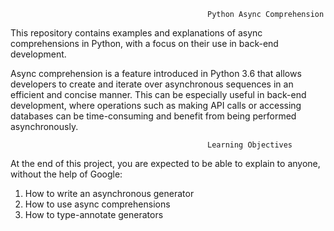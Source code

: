                                                 Python Async Comprehension

This repository contains examples and explanations of async comprehensions in Python, with a focus on their use in back-end development.

Async comprehension is a feature introduced in Python 3.6 that allows developers to create and iterate over asynchronous sequences in an efficient and concise manner.
This can be especially useful in back-end development, where operations such as making API calls or accessing databases can be time-consuming and benefit from being performed asynchronously.


                                                Learning Objectives
At the end of this project, you are expected to be able to explain to anyone, without the help of Google:


1. How to write an asynchronous generator
2. How to use async comprehensions
3. How to type-annotate generators

